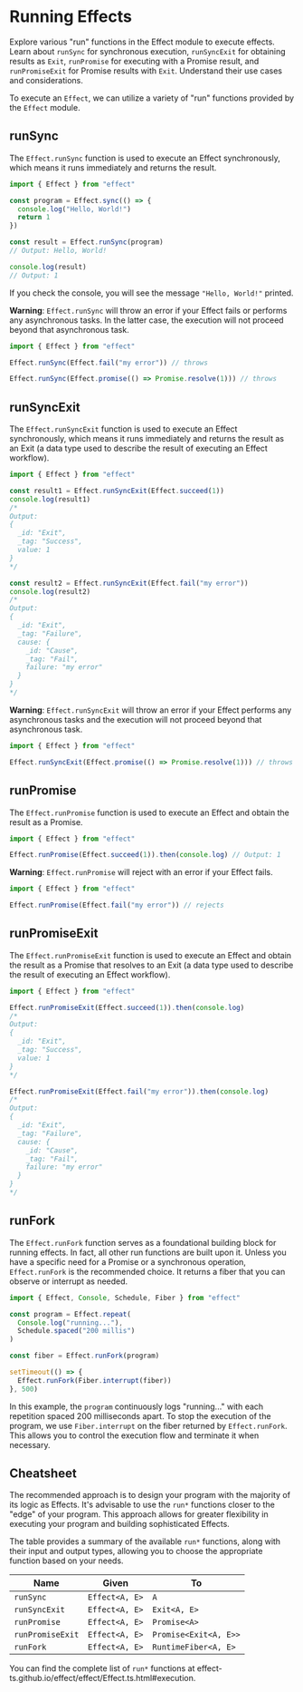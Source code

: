 # Running Effects

Explore various "run" functions in the Effect module to execute effects. Learn about `runSync` for synchronous execution, `runSyncExit` for obtaining results as `Exit`, `runPromise` for executing with a Promise result, and `runPromiseExit` for Promise results with `Exit`. Understand their use cases and considerations. 

To execute an `Effect`, we can utilize a variety of "run" functions provided by the `Effect` module.

## runSync

The `Effect.runSync` function is used to execute an Effect synchronously, which means it runs immediately and returns the result.

```ts
import { Effect } from "effect"

const program = Effect.sync(() => {
  console.log("Hello, World!")
  return 1
})

const result = Effect.runSync(program)
// Output: Hello, World!

console.log(result)
// Output: 1
```

If you check the console, you will see the message `"Hello, World!"` printed.

**Warning**: `Effect.runSync` will throw an error if your Effect fails or performs any asynchronous tasks. In the latter case, the execution will not proceed beyond that asynchronous task.

```ts
import { Effect } from "effect"

Effect.runSync(Effect.fail("my error")) // throws

Effect.runSync(Effect.promise(() => Promise.resolve(1))) // throws
```

## runSyncExit

The `Effect.runSyncExit` function is used to execute an Effect synchronously, which means it runs immediately and returns the result as an Exit (a data type used to describe the result of executing an Effect workflow).

```ts
import { Effect } from "effect"

const result1 = Effect.runSyncExit(Effect.succeed(1))
console.log(result1)
/*
Output:
{
  _id: "Exit",
  _tag: "Success",
  value: 1
}
*/

const result2 = Effect.runSyncExit(Effect.fail("my error"))
console.log(result2)
/*
Output:
{
  _id: "Exit",
  _tag: "Failure",
  cause: {
    _id: "Cause",
    _tag: "Fail",
    failure: "my error"
  }
}
*/
```

**Warning**: `Effect.runSyncExit` will throw an error if your Effect performs any asynchronous tasks and the execution will not proceed beyond that asynchronous task.

```ts
import { Effect } from "effect"

Effect.runSyncExit(Effect.promise(() => Promise.resolve(1))) // throws
```

## runPromise

The `Effect.runPromise` function is used to execute an Effect and obtain the result as a Promise.

```ts
import { Effect } from "effect"

Effect.runPromise(Effect.succeed(1)).then(console.log) // Output: 1
```

**Warning**: `Effect.runPromise` will reject with an error if your Effect fails.

```ts
import { Effect } from "effect"

Effect.runPromise(Effect.fail("my error")) // rejects
```

## runPromiseExit

The `Effect.runPromiseExit` function is used to execute an Effect and obtain the result as a Promise that resolves to an Exit (a data type used to describe the result of executing an Effect workflow).

```ts
import { Effect } from "effect"

Effect.runPromiseExit(Effect.succeed(1)).then(console.log)
/*
Output:
{
  _id: "Exit",
  _tag: "Success",
  value: 1
}
*/

Effect.runPromiseExit(Effect.fail("my error")).then(console.log)
/*
Output:
{
  _id: "Exit",
  _tag: "Failure",
  cause: {
    _id: "Cause",
    _tag: "Fail",
    failure: "my error"
  }
}
*/
```

## runFork

The `Effect.runFork` function serves as a foundational building block for running effects. In fact, all other run functions are built upon it. Unless you have a specific need for a Promise or a synchronous operation, `Effect.runFork` is the recommended choice. It returns a fiber that you can observe or interrupt as needed.

```ts
import { Effect, Console, Schedule, Fiber } from "effect"

const program = Effect.repeat(
  Console.log("running..."),
  Schedule.spaced("200 millis")
)

const fiber = Effect.runFork(program)

setTimeout(() => {
  Effect.runFork(Fiber.interrupt(fiber))
}, 500)
```

In this example, the `program` continuously logs "running..." with each repetition spaced 200 milliseconds apart. To stop the execution of the program, we use `Fiber.interrupt` on the fiber returned by `Effect.runFork`. This allows you to control the execution flow and terminate it when necessary.

## Cheatsheet

The recommended approach is to design your program with the majority of its logic as Effects. It's advisable to use the `run*` functions closer to the "edge" of your program. This approach allows for greater flexibility in executing your program and building sophisticated Effects.

The table provides a summary of the available `run*` functions, along with their input and output types, allowing you to choose the appropriate function based on your needs.

| **Name**         | **Given**      | **To**                |
| ---------------- | -------------- | --------------------- |
| `runSync`        | `Effect<A, E>` | `A`                   |
| `runSyncExit`    | `Effect<A, E>` | `Exit<A, E>`          |
| `runPromise`     | `Effect<A, E>` | `Promise<A>`          |
| `runPromiseExit` | `Effect<A, E>` | `Promise<Exit<A, E>>` |
| `runFork`        | `Effect<A, E>` | `RuntimeFiber<A, E>`  |

You can find the complete list of `run*` functions at effect-ts.github.io/effect/effect/Effect.ts.html#execution.